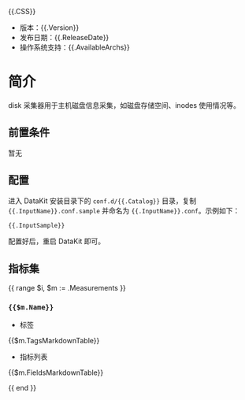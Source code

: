 {{.CSS}}

- 版本：{{.Version}}
- 发布日期：{{.ReleaseDate}}
- 操作系统支持：{{.AvailableArchs}}

# 简介

disk 采集器用于主机磁盘信息采集，如磁盘存储空间、inodes 使用情况等。

## 前置条件

暂无

## 配置

进入 DataKit 安装目录下的 `conf.d/{{.Catalog}}` 目录，复制 `{{.InputName}}.conf.sample` 并命名为 `{{.InputName}}.conf`。示例如下：

```python
{{.InputSample}}
```

配置好后，重启 DataKit 即可。

## 指标集

{{ range $i, $m := .Measurements }}

### `{{$m.Name}}`

-  标签

{{$m.TagsMarkdownTable}}

- 指标列表

{{$m.FieldsMarkdownTable}}

{{ end }}
